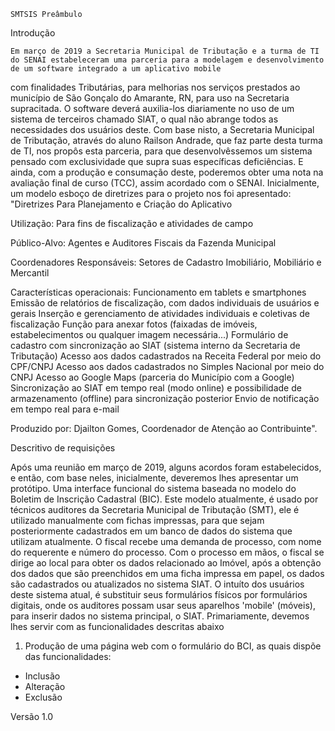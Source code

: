


	SMTSIS Preâmbulo

Introdução

	Em março de 2019 a Secretaria Municipal de Tributação e a turma de TI do SENAI estabeleceram uma parceria para a modelagem e desenvolvimento de um software integrado a um aplicativo mobile 
com finalidades Tributárias, para melhorias nos serviços prestados ao município de São Gonçalo do Amarante, RN, para uso na Secretaria supracitada.
O software deverá auxilia-los diariamente no uso de um sistema de terceiros chamado SIAT, 
o qual não abrange todos as necessidades dos usuários deste. Com base nisto, a Secretaria Municipal de Tributação,
através do aluno Railson Andrade, que faz parte desta turma de TI, nos propôs esta parceria, 
para que desenvolvêssemos um sistema pensado com exclusividade que supra suas específicas deficiências.
E ainda, com a produção e consumação deste, poderemos obter uma nota na avaliação final de curso (TCC), assim acordado com o SENAI.
Inicialmente, um modelo esboço de diretrizes para o projeto nos foi apresentado:
	"Diretrizes Para Planejamento e Criação do Aplicativo

Utilização: Para fins de fiscalização e atividades de campo

Público-Alvo: Agentes e Auditores Fiscais da Fazenda Municipal

Coordenadores Responsáveis: Setores de Cadastro Imobiliário, Mobiliário e Mercantil

Características operacionais:
Funcionamento em tablets e smartphones
Emissão de relatórios de fiscalização, com dados individuais de usuários e gerais
Inserção e gerenciamento de atividades individuais e coletivas de fiscalização
Função para anexar fotos (faixadas de imóveis, estabelecimentos ou qualquer imagem necessária...)
Formulário de cadastro com sincronização ao SIAT (sistema interno da Secretaria de Tributação)
Acesso aos dados cadastrados na Receita Federal por meio do CPF/CNPJ
Acesso aos dados cadastrados no Simples Nacional por meio do CNPJ
Acesso ao Google Maps (parceria do Município com a Google)
Sincronização ao SIAT em tempo real (modo online) e possibilidade de armazenamento (offline) para sincronização posterior
Envio de notificação em tempo real para e-mail

Produzido por: Djailton Gomes, Coordenador de Atenção ao Contribuinte".

Descritivo de requisições

Após uma reunião em março de 2019, alguns acordos foram estabelecidos, e então, com base neles, 
inicialmente, deveremos lhes apresentar um protótipo. Uma interface funcional do sistema baseada no modelo do Boletim de Inscrição Cadastral (BIC).
Este modelo atualmente, é usado por técnicos auditores da Secretaria Municipal de Tributação (SMT), ele é utilizado manualmente com fichas impressas,
para que sejam posteriormente cadastrados em um banco de dados do sistema que utilizam atualmente. O fiscal recebe uma demanda de processo, com nome do requerente e número do processo.
Com o processo em mãos, o fiscal se dirige ao local para obter os dados relacionado ao Imóvel, após a obtenção dos dados que são preenchidos em uma ficha impressa em papel, os dados são cadastrados ou atualizados no sistema SIAT.
O intuíto dos usuários deste sistema atual, é substituir seus formulários físicos por formulários digitais, onde os auditores possam usar seus aparelhos 'mobile' (móveis),
para inserir dados no sistema principal, o SIAT.
Primariamente, devemos lhes servir com as funcionalidades descritas abaixo

1. Produção de uma página web com o formulário do BCI, as quais dispõe das funcionalidades:
- Inclusão
- Alteração
- Exclusão 









Versão 1.0
	

